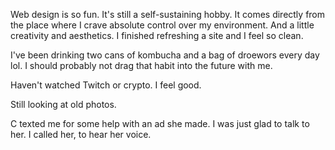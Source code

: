 Web design is so fun. It's still a self-sustaining hobby. It comes directly from the place where I crave absolute control over my environment. And a little creativity and aesthetics. I finished refreshing a site and I feel so clean.

I've been drinking two cans of kombucha and a bag of droewors every day lol. I should probably not drag that habit into the future with me.

Haven't watched Twitch or crypto. I feel good.

Still looking at old photos.

C texted me for some help with an ad she made. I was just glad to talk to her. I called her, to hear her voice.

